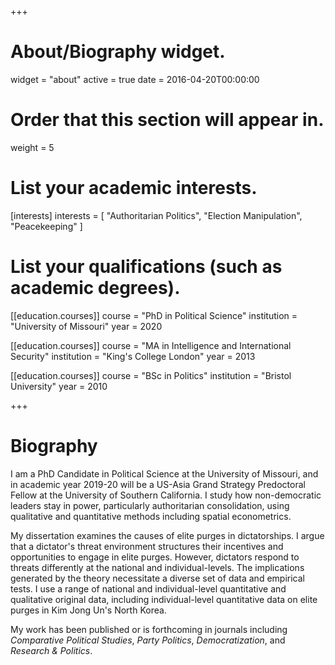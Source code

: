 +++
# About/Biography widget.
widget = "about"
active = true
date = 2016-04-20T00:00:00

# Order that this section will appear in.
weight = 5

# List your academic interests.
[interests]
  interests = [
    "Authoritarian Politics",
    "Election Manipulation",
    "Peacekeeping"
  ]

# List your qualifications (such as academic degrees).
[[education.courses]]
  course = "PhD in Political Science"
  institution = "University of Missouri"
  year = 2020

[[education.courses]]
  course = "MA in Intelligence and International Security"
  institution = "King's College London"
  year = 2013

[[education.courses]]
  course = "BSc in Politics"
  institution = "Bristol University"
  year = 2010
 
+++

# Biography

I am a PhD Candidate in Political Science at the University of Missouri, and in academic year 2019-20 will be a US-Asia Grand Strategy Predoctoral Fellow at the University of Southern California. I study how non-democratic leaders stay in power, particularly authoritarian consolidation, using qualitative and quantitative methods including spatial econometrics.

My dissertation examines the causes of elite purges in dictatorships. I argue that a dictator's threat environment structures their incentives and opportunities to engage in elite purges. However, dictators respond to threats differently at the national and individual-levels. The implications generated by the theory necessitate a diverse set of data and empirical tests. I use a range of national and individual-level quantitative and qualitative original data, including individual-level quantitative data on elite purges in Kim Jong Un's North Korea.

My work has been published or is forthcoming in journals including *Comparative Political Studies*, *Party Politics*, *Democratization*, and *Research & Politics*. 
